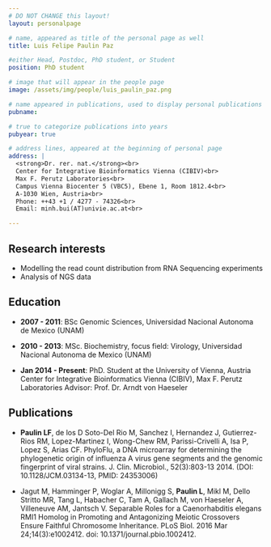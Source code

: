 ```yaml
---
# DO NOT CHANGE this layout!
layout: personalpage

# name, appeared as title of the personal page as well
title: Luis Felipe Paulin Paz

#either Head, Postdoc, PhD student, or Student
position: PhD student

# image that will appear in the people page
image: /assets/img/people/luis_paulin_paz.png

# name appeared in publications, used to display personal publications
pubname:

# true to categorize publications into years
pubyear: true

# address lines, appeared at the beginning of personal page
address: |
  <strong>Dr. rer. nat.</strong><br>
  Center for Integrative Bioinformatics Vienna (CIBIV)<br>
  Max F. Perutz Laboratories<br>
  Campus Vienna Biocenter 5 (VBC5), Ebene 1, Room 1812.4<br>
  A-1030 Wien, Austria<br>
  Phone: ++43 +1 / 4277 - 74326<br>
  Email: minh.bui(AT)univie.ac.at<br>

---
```


Research interests
------------------

* Modelling the read count distribution from RNA Sequencing experiments
* Analysis of NGS data

Education
---------

* __2007 - 2011__: BSc Genomic Sciences, Universidad Nacional Autonoma de Mexico (UNAM)

* __2010 - 2013__: MSc. Biochemistry, focus field: Virology, Universidad Nacional Autonoma de Mexico (UNAM)


* __Jan 2014 - Present__: PhD. Student at the University of Vienna, Austria
Center for Integrative Bioinformatics Vienna (CIBIV), Max F. Perutz Laboratories
Advisor: Prof. Dr. Arndt von Haeseler



Publications
----------

* __Paulin LF__, de los D Soto-Del Rio M, Sanchez I, Hernandez J, Gutierrez-Rios RM, Lopez-Martinez I, Wong-Chew RM, Parissi-Crivelli A, Isa P, Lopez S, Arias CF. PhyloFlu, a DNA microarray for determining the phylogenetic origin of influenza A virus gene segments and the genomic fingerprint of viral strains. J. Clin. Microbiol., 52(3):803-13 2014. (DOI:  10.1128/JCM.03134-13, PMID: 24353006)


* Jagut M, Hamminger P, Woglar A, Millonigg S, __Paulin L__, Mikl M, Dello Stritto MR, Tang L, Habacher C, Tam A, Gallach M, von Haeseler A, Villeneuve AM, Jantsch V. Separable Roles for a Caenorhabditis elegans RMI1 Homolog in Promoting and Antagonizing Meiotic Crossovers Ensure Faithful Chromosome Inheritance. PLoS Biol. 2016 Mar 24;14(3):e1002412. doi: 10.1371/journal.pbio.1002412.
